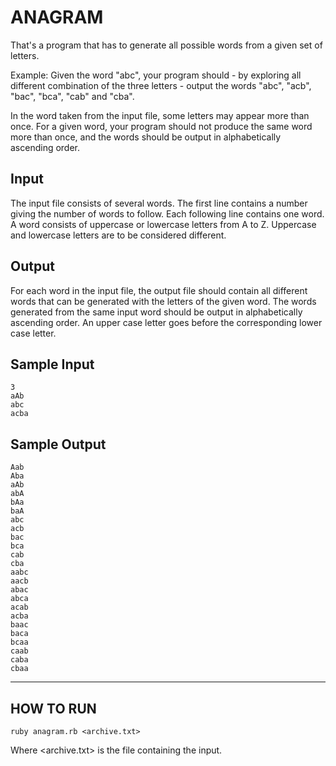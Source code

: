 # ANAGRAM

That's a program that has to generate all possible words from a given set of letters.

Example: Given the word "abc", your program should - by exploring all different combination of the three letters - output the words "abc", "acb", "bac", "bca", "cab" and "cba".

In the word taken from the input file, some letters may appear more than once. For a given word, your program should not produce the same word more than once, and the words should be output in alphabetically ascending order.

## Input

The input file consists of several words. The first line contains a number giving the number of words to follow. Each following line contains one word. A word consists of uppercase or lowercase letters from A to Z. Uppercase and lowercase letters are to be considered different.

## Output

For each word in the input file, the output file should contain all different words that can be generated with the letters of the given word. The words generated from the same input word should be output in alphabetically ascending order. An upper case letter goes before the corresponding lower case letter.

## Sample Input
    3
    aAb
    abc
    acba

## Sample Output
    Aab
    Aba
    aAb
    abA
    bAa
    baA
    abc
    acb
    bac
    bca
    cab
    cba
    aabc
    aacb
    abac
    abca
    acab
    acba
    baac
    baca
    bcaa
    caab
    caba
    cbaa
    
---
## HOW TO RUN

    ruby anagram.rb <archive.txt>
    
Where \<archive.txt\> is the file containing the input.
